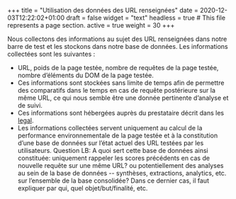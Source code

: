 +++
title = "Utilisation des données des URL renseignées"
date = 2020-12-03T12:22:02+01:00
draft = false
widget = "text"
headless = true  # This file represents a page section.
active = true
weight = 30
+++

Nous collectons des informations au sujet des URL renseignées dans notre barre de test et les stockons dans notre base
de données. Les informations collectées sont les suivantes :

- URL, poids de la page testée, nombre de requêtes de la page testée, nombre d’éléments du DOM de la page testée.
- Ces informations sont stockées sans limite de temps afin de permettre des comparatifs dans le temps en cas de requête
  postérieure sur la même URL, ce qui nous semble être une donnée pertinente d’analyse et de suivi.
- Ces informations sont hébergées auprès du prestataire décrit dans les [legal](/en/legal/).
- Les informations collectées servent uniquement au calcul de la performance environnementale de la page testée et à la
  constitution d’une base de données sur l’état actuel des URL testées par les utilisateurs. Question LB: A quoi sert
  cette base de données ainsi constituée: uniquement rappeler les scores précédents en cas de nouvelle requête sur une
  même URL? ou potentiellement des analyses au sein de la base de données -- synthèses, extractions, analytics, etc. sur
  l’ensemble de la base consolidée? Dans ce dernier cas, il faut expliquer par qui, quel objet/but/finalité, etc.
